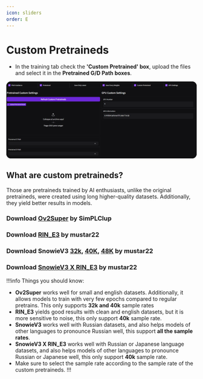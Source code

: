 ```yaml
---
icon: sliders
order: E
---
```

# Custom Pretraineds

- In the training tab check the **'Custom Pretrained' box**, upload the files and select it in the **Pretrained G/D Path boxes**.

 ![](/assets/load_pretrained.png)

## What are custom pretraineds?
Those are pretraineds trained by AI enthusiasts, unlike the original pretraineds, were created using long higher-quality datasets. Additionally, they yield better results in models.

### Download [Ov2Super](https://huggingface.co/ORVC/Ov2Super/tree/main) by SimPLClup
### Download [RIN_E3](https://huggingface.co/MUSTAR/RIN_E3/tree/main) by mustar22
### Download SnowieV3 [32k](https://huggingface.co/MUSTAR/SnowieV3.1-32k/tree/main), [40K](https://huggingface.co/MUSTAR/SnowieV3.1-40k/tree/main), [48K](https://huggingface.co/MUSTAR/SnowieV3.1-48k/tree/main) by mustar22
### Download [SnowieV3 X RIN_E3](https://huggingface.co/MUSTAR/SnowieV3.1-X-RinE3-40K/tree/main) by mustar22

!!!info Things you should know:
- **Ov2Super** works well for small and english datasets. Additionally, it allows models to train with very few epochs compared to regular pretrains. This only supports **32k and 40k** sample rates 
- **RIN_E3** yields good results with clean and english datasets, but it is more sensitive to noise, this only support **40k** sample rate.
- **SnowieV3** works well with Russian datasets, and also helps models of other languages to pronounce Russian well, this support **all the sample rates**.
- **SnowieV3 X RIN_E3** works well with Russian or Japanese language datasets, and also helps models of other languages to pronounce Russian or Japanese well, this only support **40k** sample rate.
- Make sure to select the sample rate according to the sample rate of the custom pretraineds.
!!!